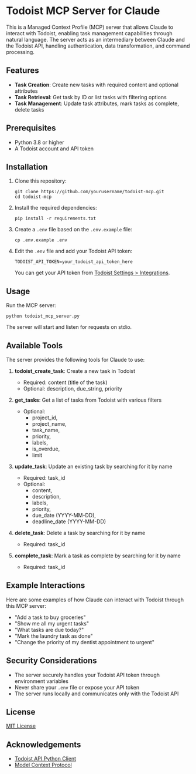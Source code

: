# Todoist MCP Server for Claude

This is a Managed Context Profile (MCP) server that allows Claude to interact with Todoist, enabling task management capabilities through natural language. The server acts as an intermediary between Claude and the Todoist API, handling authentication, data transformation, and command processing.

## Features

- **Task Creation**: Create new tasks with required content and optional attributes
- **Task Retrieval**: Get task by ID or list tasks with filtering options
- **Task Management**: Update task attributes, mark tasks as complete, delete tasks

## Prerequisites

- Python 3.8 or higher
- A Todoist account and API token

## Installation

1. Clone this repository:
   ```
   git clone https://github.com/yourusername/todoist-mcp.git
   cd todoist-mcp
   ```

2. Install the required dependencies:
   ```
   pip install -r requirements.txt
   ```

3. Create a `.env` file based on the `.env.example` file:
   ```
   cp .env.example .env
   ```

4. Edit the `.env` file and add your Todoist API token:
   ```
   TODOIST_API_TOKEN=your_todoist_api_token_here
   ```

   You can get your API token from [Todoist Settings > Integrations](https://todoist.com/app/settings/integrations).

## Usage

Run the MCP server:

```
python todoist_mcp_server.py
```

The server will start and listen for requests on stdio.

## Available Tools

The server provides the following tools for Claude to use:

1. **todoist_create_task**: Create a new task in Todoist
   - Required: content (title of the task)
   - Optional: description, due_string, priority

2. **get_tasks**: Get a list of tasks from Todoist with various filters
   - Optional: 
      - project_id, 
      - project_name,
      - task_name,
      - priority,
      - labels,
      - is_overdue,
      - limit

3. **update_task**: Update an existing task by searching for it by name
   - Required: task_id
   - Optional: 
      - content, 
      - description, 
      - labels,
      - priority,
      - due_date (YYYY-MM-DD),
      - deadline_date (YYYY-MM-DD)

4. **delete_task**: Delete a task by searching for it by name
   - Required: task_id

5. **complete_task**: Mark a task as complete by searching for it by name
   - Required: task_id

## Example Interactions

Here are some examples of how Claude can interact with Todoist through this MCP server:

- "Add a task to buy groceries"
- "Show me all my urgent tasks"
- "What tasks are due today?"
- "Mark the laundry task as done"
- "Change the priority of my dentist appointment to urgent"

## Security Considerations

- The server securely handles your Todoist API token through environment variables
- Never share your `.env` file or expose your API token
- The server runs locally and communicates only with the Todoist API

## License

[MIT License](LICENSE)

## Acknowledgements

- [Todoist API Python Client](https://github.com/Doist/todoist-api-python)
- [Model Context Protocol](https://github.com/anthropics/model-context-protocol)